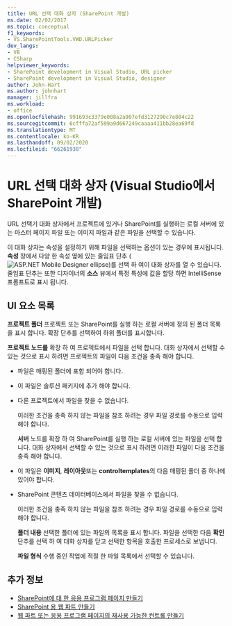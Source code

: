```yaml
---
title: URL 선택 대화 상자 (SharePoint 개발)
ms.date: 02/02/2017
ms.topic: conceptual
f1_keywords:
- VS.SharePointTools.VWD.URLPicker
dev_langs:
- VB
- CSharp
helpviewer_keywords:
- SharePoint development in Visual Studio, URL picker
- SharePoint development in Visual Studio, designer
author: John-Hart
ms.author: johnhart
manager: jillfra
ms.workload:
- office
ms.openlocfilehash: 991693c3379e008a2a907efd3127290c7e804c22
ms.sourcegitcommit: 6cfffa72af599a9d667249caaaa411bb28ea69fd
ms.translationtype: MT
ms.contentlocale: ko-KR
ms.lasthandoff: 09/02/2020
ms.locfileid: "66261938"
---
```

# <a name="url-picker-dialog-box-sharepoint-development-in-visual-studio"></a>URL 선택 대화 상자 (Visual Studio에서 SharePoint 개발)
  URL 선택기 대화 상자에서 프로젝트에 있거나 SharePoint를 실행하는 로컬 서버에 있는 마스터 페이지 파일 또는 이미지 파일과 같은 파일을 선택할 수 있습니다.

 이 대화 상자는 속성을 설정하기 위해 파일을 선택하는 옵션이 있는 경우에 표시됩니다. **속성** 창에서 다양 한 속성 옆에 있는 줄임표 단추 (![ASP.NET Mobile Designer ellipse](../sharepoint/media/mwellipsis.gif "ASP.NET 모바일 디자이너 줄임표"))를 선택 하 여이 대화 상자를 열 수 있습니다. 줄임표 단추는 또한 디자이너의 **소스** 뷰에서 특정 특성에 값을 할당 하면 IntelliSense 프롬프트로 표시 됩니다.

## <a name="uielement-list"></a>UI 요소 목록
 **프로젝트 폴더** 프로젝트 또는 SharePoint를 실행 하는 로컬 서버에 정의 된 폴더 목록을 표시 합니다. 확장 단추를 선택하여 하위 폴더를 표시합니다.

 **프로젝트 노드를** 확장 하 여 프로젝트에서 파일을 선택 합니다. 대화 상자에서 선택할 수 있는 것으로 표시 하려면 프로젝트의 파일이 다음 조건을 충족 해야 합니다.

- 파일은 매핑된 폴더에 포함 되어야 합니다.

- 이 파일은 솔루션 패키지에 추가 해야 합니다.

- 다른 프로젝트에서 파일을 찾을 수 없습니다.

  이러한 조건을 충족 하지 않는 파일을 참조 하려는 경우 파일 경로를 수동으로 입력 해야 합니다.

  **서버** 노드를 확장 하 여 SharePoint를 실행 하는 로컬 서버에 있는 파일을 선택 합니다. 대화 상자에서 선택할 수 있는 것으로 표시 하려면 이러한 파일이 다음 조건을 충족 해야 합니다.

- 이 파일은 **이미지**, **레이아웃**또는 **controltemplates**의 다음 매핑된 폴더 중 하나에 있어야 합니다.

- SharePoint 콘텐츠 데이터베이스에서 파일을 찾을 수 없습니다.

  이러한 조건을 충족 하지 않는 파일을 참조 하려는 경우 파일 경로를 수동으로 입력 해야 합니다.

  **폴더 내용** 선택한 폴더에 있는 파일의 목록을 표시 합니다. 파일을 선택한 다음 **확인** 단추를 선택 하 여 대화 상자를 닫고 선택한 항목을 호출한 프로세스로 보냅니다.

  **파일 형식** 수행 중인 작업에 적절 한 파일 목록에서 선택할 수 있습니다.

## <a name="see-also"></a>추가 정보
- [SharePoint에 대 한 응용 프로그램 페이지 만들기](../sharepoint/creating-application-pages-for-sharepoint.md)
- [SharePoint 용 웹 파트 만들기](../sharepoint/creating-web-parts-for-sharepoint.md)
- [웹 파트 또는 응용 프로그램 페이지의 재사용 가능한 컨트롤 만들기](../sharepoint/creating-reusable-controls-for-web-parts-or-application-pages.md)
